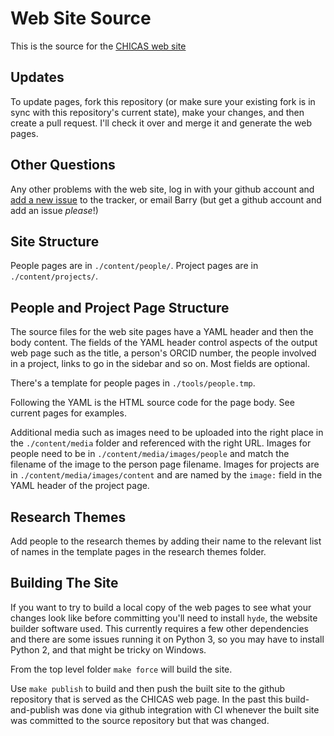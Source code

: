 # Web Site Source

This is the source for the [CHICAS web site](http://chicas-lancaster.github.io/index.html)

## Updates

To update pages, fork this repository (or make sure your existing fork is in sync with this
repository's current state), make your changes, and then create a pull request. I'll check
it over and merge it and generate the web pages.

## Other Questions

Any other problems with the web site, log in with your github account
and [add a new issue](https://github.com/chicas-lancaster/websource/issues) to the
tracker, or email Barry (but get a github account and add an issue *please*!)

## Site Structure

People pages are in `./content/people/`. Project pages are in `./content/projects/`.

## People and Project Page Structure

The source files for the web site pages have a YAML header and then the body content.
The fields of the YAML header control aspects of the output web page such as the title,
a person's ORCID number, the people involved in a project, links to go in the sidebar
and so on. Most fields are optional.

There's a template for people pages in `./tools/people.tmp`.

Following the YAML is the HTML source code for the page body. See current 
pages for examples.

Additional media such as images need to be uploaded into the right place in the `./content/media`
folder and referenced with the right URL. Images for people need to be in `./content/media/images/people`
and match the filename of the image to the person page filename. Images for projects are in
`./content/media/images/content` and are named by the `image:` field in the YAML header of the project
page.

## Research Themes

Add people to the research themes by adding their name to the relevant list of names
in the template pages in the research themes folder.

## Building The Site

If you want to try to build a local copy of the web pages to see what your changes look like before
committing you'll need to install `hyde`, the website builder software used. This currently requires
a few other dependencies and there are some issues running it on Python 3, so you may have to install
Python 2, and that might be tricky on Windows.

From the top level folder `make force` will build the site.

Use `make publish` to build and then push the built site to the github
repository that is served as the CHICAS web page. In the past this build-and-publish
was done via github integration with CI whenever the built site was committed to 
the source repository but that was changed. 

